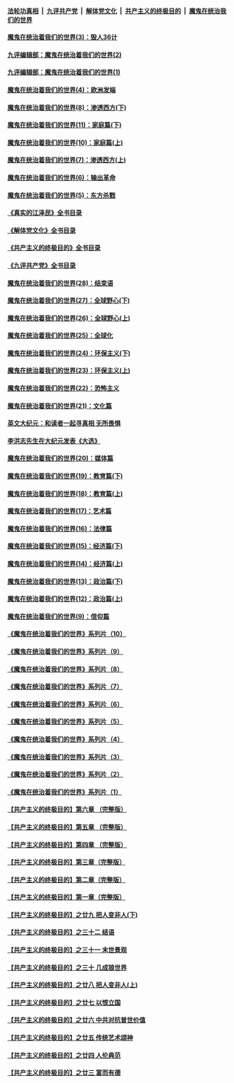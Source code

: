 ####  [法轮功真相](../../../../basic/blob/master/README.md?t=09280601) &nbsp;|&nbsp; [九评共产党](../../../../9ping.md/blob/master/README.md?t=09280601) &nbsp;|&nbsp; [解体党文化](../../../../jtdwh.md/blob/master/README.md?t=09280601)  &nbsp;|&nbsp; [共产主义的终极目的](../../../../gczydzjmd.md/blob/master/README.md?t=09280601) &nbsp;|&nbsp; [魔鬼在统治我们的世界](../../../../mgztzwmdsj.md/blob/master/README.md?t=09280601) 

#### [魔鬼在统治着我们的世界(3)：毁人36计](../pages/nsc422/n10411583.md?t=09280601) 

#### [九评编辑部：魔鬼在统治着我们的世界(2)](../pages/nsc422/n10410036.md?t=09280601) 

#### [九评编辑部：魔鬼在统治着我们的世界(1)](../pages/nsc422/n10406825.md?t=09280601) 

#### [魔鬼在统治着我们的世界(4)：欧洲发端](../pages/nsc422/n10414890.md?t=09280601) 

#### [魔鬼在统治着我们的世界(8)：渗透西方(下)](../pages/nsc422/n10429603.md?t=09280601) 

#### [魔鬼在统治着我们的世界(11)：家庭篇(下)](../pages/nsc422/n10440961.md?t=09280601) 

#### [魔鬼在统治着我们的世界(10)：家庭篇(上)](../pages/nsc422/n10435448.md?t=09280601) 

#### [魔鬼在统治着我们的世界(7)：渗透西方(上)](../pages/nsc422/n10426013.md?t=09280601) 

#### [魔鬼在统治着我们的世界(6)：输出革命](../pages/nsc422/n10421536.md?t=09280601) 

#### [魔鬼在统治着我们的世界(5)：东方杀戮](../pages/nsc422/n10417707.md?t=09280601) 

#### [《真实的江泽民》全书目录](../pages/nsc422/n13721399.md?t=09280601) 

#### [《解体党文化》全书目录](../pages/nsc422/n13721157.md?t=09280601) 

#### [《共产主义的终极目的》全书目录](../pages/nsc422/n13721048.md?t=09280601) 

#### [《九评共产党》全书目录](../pages/nsc422/n13708085.md?t=09280601) 

#### [魔鬼在统治着我们的世界(28)：结束语](../pages/nsc422/n10936246.md?t=09280601) 

#### [魔鬼在统治着我们的世界(27)：全球野心(下)](../pages/nsc422/n10928319.md?t=09280601) 

#### [魔鬼在统治着我们的世界(26)：全球野心(上)](../pages/nsc422/n10900318.md?t=09280601) 

#### [魔鬼在统治着我们的世界(25)：全球化](../pages/nsc422/n10788205.md?t=09280601) 

#### [魔鬼在统治着我们的世界(24)：环保主义(下)](../pages/nsc422/n10695307.md?t=09280601) 

#### [魔鬼在统治着我们的世界(23)：环保主义(上)](../pages/nsc422/n10688613.md?t=09280601) 

#### [魔鬼在统治着我们的世界(22)：恐怖主义](../pages/nsc422/n10614727.md?t=09280601) 

#### [魔鬼在统治着我们的世界(21)：文化篇](../pages/nsc422/n10597706.md?t=09280601) 

#### [英文大纪元：和读者一起寻真相 无所畏惧](../pages/nsc422/n12542027.md?t=09280601) 

#### [李洪志先生在大纪元发表《大选》](../pages/nsc422/n12534746.md?t=09280601) 

#### [魔鬼在统治着我们的世界(20)：媒体篇](../pages/nsc422/n10586579.md?t=09280601) 

#### [魔鬼在统治着我们的世界(19)：教育篇(下)](../pages/nsc422/n10564808.md?t=09280601) 

#### [魔鬼在统治着我们的世界(18)：教育篇(上)](../pages/nsc422/n10526970.md?t=09280601) 

#### [魔鬼在统治着我们的世界(17)：艺术篇](../pages/nsc422/n10499093.md?t=09280601) 

#### [魔鬼在统治着我们的世界(16)：法律篇](../pages/nsc422/n10485969.md?t=09280601) 

#### [魔鬼在统治着我们的世界(15)：经济篇(下)](../pages/nsc422/n10469975.md?t=09280601) 

#### [魔鬼在统治着我们的世界(14)：经济篇(上)](../pages/nsc422/n10457370.md?t=09280601) 

#### [魔鬼在统治着我们的世界(13)：政治篇(下)](../pages/nsc422/n10448270.md?t=09280601) 

#### [魔鬼在统治着我们的世界(12)：政治篇(上)](../pages/nsc422/n10444576.md?t=09280601) 

#### [魔鬼在统治着我们的世界(9)：信仰篇](../pages/nsc422/n10432159.md?t=09280601) 

#### [《魔鬼在统治着我们的世界》系列片（10）](../pages/nsc422/n12292670.md?t=09280601) 

#### [《魔鬼在统治着我们的世界》系列片（9）](../pages/nsc422/n12290859.md?t=09280601) 

#### [《魔鬼在统治着我们的世界》系列片（8）](../pages/nsc422/n12287445.md?t=09280601) 

#### [《魔鬼在统治着我们的世界》系列片（7）](../pages/nsc422/n12283425.md?t=09280601) 

#### [《魔鬼在统治着我们的世界》系列片（6）](../pages/nsc422/n12282314.md?t=09280601) 

#### [《魔鬼在统治着我们的世界》系列片（5）](../pages/nsc422/n12281419.md?t=09280601) 

#### [《魔鬼在统治着我们的世界》系列片（4）](../pages/nsc422/n12274024.md?t=09280601) 

#### [《魔鬼在统治着我们的世界》系列片（3）](../pages/nsc422/n12271322.md?t=09280601) 

#### [《魔鬼在统治着我们的世界》系列片（2）](../pages/nsc422/n12269049.md?t=09280601) 

#### [《魔鬼在统治着我们的世界》系列片（1）](../pages/nsc422/n12267575.md?t=09280601) 

#### [【共产主义的终极目的】第六章 （完整版）](../pages/nsc422/n11428913.md?t=09280601) 

#### [【共产主义的终极目的】第五章 （完整版）](../pages/nsc422/n11428912.md?t=09280601) 

#### [【共产主义的终极目的】第四章 （完整版）](../pages/nsc422/n11428907.md?t=09280601) 

#### [【共产主义的终极目的】第三章（完整版）](../pages/nsc422/n11428848.md?t=09280601) 

#### [【共产主义的终极目的】第二章（完整版）](../pages/nsc422/n11428831.md?t=09280601) 

#### [【共产主义的终极目的】第一章（完整版）](../pages/nsc422/n11417651.md?t=09280601) 

#### [【共产主义的终极目的】之廿九 把人变非人(下)](../pages/nsc422/n11344140.md?t=09280601) 

#### [【共产主义的终极目的】之三十二 结语](../pages/nsc422/n11360535.md?t=09280601) 

#### [【共产主义的终极目的】之三十一 末世景观](../pages/nsc422/n11351129.md?t=09280601) 

#### [【共产主义的终极目的】之三十 几成狼世界](../pages/nsc422/n11348280.md?t=09280601) 

#### [【共产主义的终极目的】之廿八 把人变非人(上)](../pages/nsc422/n11340492.md?t=09280601) 

#### [【共产主义的终极目的】之廿七 以恨立国](../pages/nsc422/n11336944.md?t=09280601) 

#### [【共产主义的终极目的】之廿六 中共对抗普世价值](../pages/nsc422/n11324785.md?t=09280601) 

#### [【共产主义的终极目的】之廿五 传统艺术颂神](../pages/nsc422/n11296396.md?t=09280601) 

#### [【共产主义的终极目的】之廿四 人伦典范](../pages/nsc422/n11296397.md?t=09280601) 

#### [【共产主义的终极目的】之廿三 富而有德](../pages/nsc422/n11283598.md?t=09280601) 

